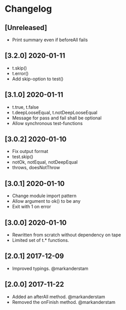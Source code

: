 # Changelog

## [Unreleased]

-   Print summary even if beforeAll fails

## [3.2.0] 2020-01-11

-   t.skip()
-   t.error()
-   Add skip-option to test()

## [3.1.0] 2020-01-11

-   t.true, t.false
-   t.deepLooseEqual, t.notDeepLooseEqual
-   Message for pass and fail shall be optional
-   Allow synchronous test-functions

## [3.0.2] 2020-01-10

-   Fix output format
-   test.skip()
-   notOk, notEqual, notDeepEqual
-   throws, doesNotThrow

## [3.0.1] 2020-01-10

-   Change module import pattern
-   Allow argument to ok() to be any
-   Exit with 1 on error

## [3.0.0] 2020-01-10

-   Rewritten from scratch without dependency on tape
-   Limited set of t.\* functions.

## [2.0.1] 2017-12-09

-   Improved typings. @markanderstam

## [2.0.0] 2017-11-22

-   Added an afterAll method. @markanderstam
-   Removed the onFinish method. @markanderstam
